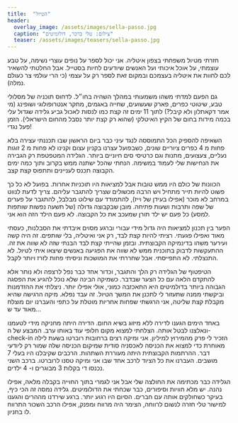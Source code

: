 ```yaml
---
title:  "הטיול"
header:
  overlay_image: /assets/images/sella-passo.jpg
  caption: "צילום: טלי ברכר, דולומיטים"
  teaser: /assets/images/teasers/sella-passo.jpg
---
```


חזרתי מטיול משפחתי בצפון איטליה.
אני יכול לספר על נופים עוצרי נשימה, על טבע עוצמתי, על אוכל איכותי ועל האנשים שיודעים לחיות בסטייל.<!--more-->
אבל החלטתי להשאיר לכם לחוות את איטליה בעצמכם ובמקום זאת לספר רק על עצמי (כי הרי עולמי צר כעולם נמלה).

גם הפעם למדתי משהו משמעותי במהלך השהיה בחו״ל. לדחוס תוכניה של מסלולי טבע, שיטוטי כפרים,
פארק שעשועים, שחייה באגמים, מחקר אנטרופולוגי ושופינג (מי אמר דקאתלון ולא קיבל?)
לתוך 11 ימים זה קצת כמו לנסות לאכול גביע גלידה שגדול עלי
בכמה מידות בחום של הקיץ האיטלקי (שהוא רק קצת יותר נסבל מהחום הישראלי). הזמן פעל נגדי!

השאיפה להספיק הכל התמוססה לנגד עיני כבר ביום
הראשון שבו תכננתי עצירה בלא פחות מ 4 כפרים ציוריים שונים, כשבפועל עצרנו בקניון עצום
וקנינו לא פחות מ 2 זוגות נעליים, צעצועים, מתנות וגם כרטיסי סים חיוניים ביותר.
הגלידה המטפטפת רק הגבירה את הנחישות שלי לעמוד במשימה.
הנחתי שהכל ישתנה ממש בקרוב ותוך כמה ימים הקבוצה תכנס לעניינים ותתפוס קצת קצב.

הכוונות של כולם היו ממש טובות אבל למציאות היו תוכניות אחרות.
בפועל לא כל כך פשוט להיות תייר מתחיל ויש הרבה מכשולים שצריך להתגבר עליהם.
צריך לדעת לנווט במרחב לא מוכר (אפילו בעידן של וייז), להתמודד עם שילוט מבלבל,
להתגבר על פערים של שפה ותרבות ושעות פתיחה. מובן שבקבוצה גדולה (של תשעה נפשות שותפות למסע)
כל פעם יש ילד תורן שמעכב את כל הקבוצה. לא פעם הילד הזה הוא אני.

הפער בין תכנון למציאות היה גדול מידי עבורי וברגע מסוים איבדתי את הסבלנות,
כעסתי מאוד ואפילו פגעתי. רציתי להיות קצת לבד, רק אני ואיטליה, בלי שותפים.
זה היה קשה ועירער משהו בדינמיקה הקבוצתית. ובזמן שהייתי קצת לבד הבנתי שזה לא שווה את זה.
ההתעקשות לדבוק בתוכנית ממש לא שווה את הפגיעה באנשים שיצאו איתי לטיול. לא התנצלתי.
לא התפייסתי. אבל שחררתי את המושכות וניסיתי פחות לזרז ויותר לקבל.

הטיפטוף של הגלידה רק הלך והתגבר, וכדור אחד כבר נפל לרצפה ולא נותר אלא להתקדם הלאה עם כל הצער שבדבר.
כשמיקה הבינה שלא נוכל להגיע את הפסגה הגבוהה ביותר בדולמיטים היא התאכזבה כמוני, אולי אפילו יותר.
ניצלתי את ההזדמנות וביקשתי ממנה שתעזור לי לתכנן את המשך הטיול. זה עבד נפלא.
מיקה הרגישה שהיא מקבלת קצת שליטה, אני הרגשתי שפחות אחריות מוטלת על כתפי והעברנו יום מוצלח מאוד עד ש…

באחד הימים
הגענו לדירה ללא מיזוג בשיא החום. הדירה היתה מחניקה מידי לטעמנו ונאלצנו לבטל אותה.
הצלחתי למצוא מקום חלופי עוד באותו ערב. המבצע של ה- check-in הזכיר לי פרק מהמירוץ למיליון.
אני ומיקה רצים ברחובות רוברטו בשעת לילה
מאוחרת כדי למצוא את הכניסה לאכסניה סודית שמיקום הכניסה שלה שמור רק ליודעי דבר.
ההרתמות הקבוצתית היתה מעוררת השתהות. הרכבים שקיבלנו היו בעלי 7 מושבים.
העברנו את כל הציוד לרכב אחד שבו אני ומיקה טסנו לרוברטו. ברכב השני נכנסו די בקלות 3 מבוגרים ו- 4 ילדים.

הגלידה כבר מכתימה את החולצה שלי אבל אני לגמרי בתוך החוייה בקבלה מלאה, אפילו נהנה.
יש מלא חוויות וסיפורים, כבר שכחתי את הדולומיטים. גלידה נמסה זה הכי כיף, בעיקר כשחולקים אותה עם חברים.
הסיום היו רגוע יותר. ברגע שירדנו מההרים והגענו למישור טלי חזרה לנשום לרווחה,
הצימר היה מרווח ומפנק, אפילו הרכב השכור התרווח לו בחניון.
